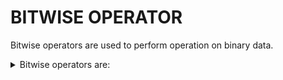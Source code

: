 # BITWISE OPERATOR

Bitwise operators are used to perform operation on binary data.

<details>
  <summary>Bitwise operators are:</summary>

  1. shift Operators
     a . >> (Right shift operator)
     b . << (Left shift operator)
  2. Bitwise & (and) operator
  3. Bitwise ! (or) operator
  4. Bitwise ^ (xor) operator
  5. Bitwise ~ (not) operator

**`NOTE`**: Bitwise oeprators are applied only one integer datatype.

<details>

  <summary>Applications of bitwise oeprators</summary>
  
  - Embedded Applications (Logic Gates)

  - Memory management (operating system or programming languages)

  - Image processing

</details>


